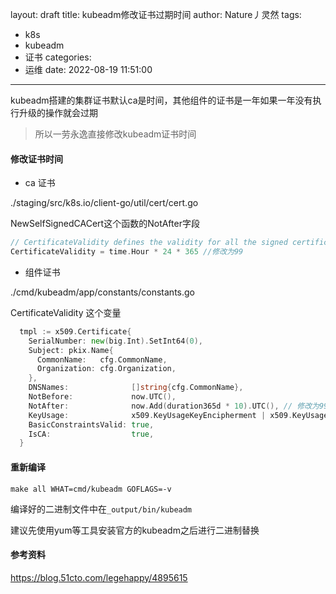 layout: draft
title: kubeadm修改证书过期时间
author: Nature丿灵然
tags:
  - k8s
  - kubeadm
  - 证书
categories:
  - 运维
date: 2022-08-19 11:51:00
---
kubeadm搭建的集群证书默认ca是时间，其他组件的证书是一年如果一年没有执行升级的操作就会过期

<!--more-->

> 所以一劳永逸直接修改kubeadm证书时间

#### 修改证书时间

- ca 证书

./staging/src/k8s.io/client-go/util/cert/cert.go

NewSelfSignedCACert这个函数的NotAfter字段

```go
// CertificateValidity defines the validity for all the signed certificates generated by kubeadm
CertificateValidity = time.Hour * 24 * 365 //修改为99
```

- 组件证书

./cmd/kubeadm/app/constants/constants.go

CertificateValidity 这个变量

```go
  tmpl := x509.Certificate{
    SerialNumber: new(big.Int).SetInt64(0),
    Subject: pkix.Name{
      CommonName:   cfg.CommonName,
      Organization: cfg.Organization,
    },
    DNSNames:              []string{cfg.CommonName},
    NotBefore:             now.UTC(),
    NotAfter:              now.Add(duration365d * 10).UTC(), // 修改为99
    KeyUsage:              x509.KeyUsageKeyEncipherment | x509.KeyUsageDigitalSignature | x509.KeyUsageCertSign,
    BasicConstraintsValid: true,
    IsCA:                  true,
  }
```

#### 重新编译

```shell
make all WHAT=cmd/kubeadm GOFLAGS=-v
```

编译好的二进制文件中在`_output/bin/kubeadm`

建议先使用yum等工具安装官方的kubeadm之后进行二进制替换

#### 参考资料

<https://blog.51cto.com/legehappy/4895615>
